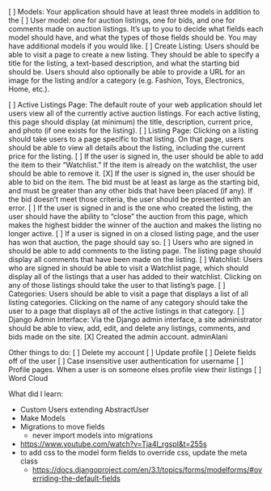  [ ] Models: Your application should have at least three models in addition to the 
 [ ] User model: one for auction listings, one for bids, and one for comments made on auction listings. It’s up to you to decide what fields each model should have, and what the types of those fields should be. You may have additional models if you would like.
[ ] Create Listing: Users should be able to visit a page to create a new listing. They should be able to specify a title for the listing, a text-based description, and what the starting bid should be. Users should also optionally be able to provide a URL for an image for the listing and/or a category (e.g. Fashion, Toys, Electronics, Home, etc.).

[ ] Active Listings Page: The default route of your web application should let users view all of the currently active auction listings. For each active listing, this page should display (at minimum) the title, description, current price, and photo (if one exists for the listing).
[ ] Listing Page: Clicking on a listing should take users to a page specific to that listing. On that page, users should be able to view all details about the listing, including the current price for the listing.
[ ] If the user is signed in, the user should be able to add the item to their “Watchlist.” If the item is already on the watchlist, the user should be able to remove it.
[X] If the user is signed in, the user should be able to bid on the item. The bid must be at least as large as the starting bid, and must be greater than any other bids that have been placed (if any). If the bid doesn’t meet those criteria, the user should be presented with an error.
[ ] If the user is signed in and is the one who created the listing, the user should have the ability to “close” the auction from this page, which makes the highest bidder the winner of the auction and makes the listing no longer active.
[ ] If a user is signed in on a closed listing page, and the user has won that auction, the page should say so.
[ ] Users who are signed in should be able to add comments to the listing page. The listing page should display all comments that have been made on the listing.
[ ] Watchlist: Users who are signed in should be able to visit a Watchlist page, which should display all of the listings that a user has added to their watchlist. Clicking on any of those listings should take the user to that listing’s page.
[ ] Categories: Users should be able to visit a page that displays a list of all listing categories. Clicking on the name of any category should take the user to a page that displays all of the active listings in that category.
[ ] Django Admin Interface: Via the Django admin interface, a site administrator should be able to view, add, edit, and delete any listings, comments, and bids made on the site.
    [X] Created the admin account. adminAlani



Other things to do:
 [ ] Delete my account
 [ ] Update profile
 [ ] Delete fields off of the user
 [ ] Case insensitive user authentication for username
 [ ] Profile pages. When a user is on someone elses profile view their listings
 [ ] Word Cloud


What did I learn:
* Custom Users extending AbstractUser
* Make Models
* Migrations to move fields
  * never import models into migrations
* https://www.youtube.com/watch?v=Tja4I_rgspI&t=255s
* to add css to the model form fields to override css, update the meta class
  * https://docs.djangoproject.com/en/3.1/topics/forms/modelforms/#overriding-the-default-fields

